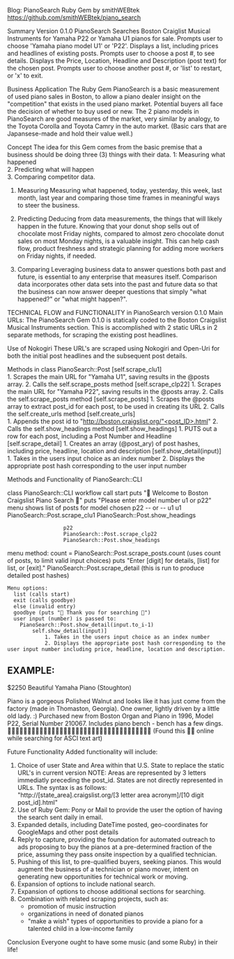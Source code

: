 Blog: PianoSearch Ruby Gem     by smithWEBtek
https://github.com/smithWEBtek/piano_search

Summary
Version 0.1.0 PianoSearch
Searches Boston Craiglist Musical Instruments for Yamaha P22 or Yamaha U1 pianos for sale. 
Prompts user to choose 'Yamaha piano model U1' or 'P22'.
Displays a list, including prices and headlines of existing posts.
Prompts user to choose a post #, to see details.
Displays the Price, Location, Headline and Description (post text) for the chosen post. 
Prompts user to choose another post #, or 'list' to restart, or 'x' to exit.

Business Application
The Ruby Gem PianoSearch is a basic measurement of used piano sales in Boston, to allow a piano dealer insight on the "competition" that exists in the used piano market. Potential buyers all face the decision of whether to buy used or new. The 2 piano models in PianoSearch are good measures of the market, very similar by analogy, to the Toyota Corolla and Toyota Camry in the auto market. 
(Basic cars that are Japansese-made and hold their value well.)

Concept
The idea for this Gem comes from the basic premise that a business should be doing three (3) things with their data. 
    1: Measuring what happened    
    2. Predicting what will happen   
    3. Comparing competitor data.  

1. Measuring
Measuring what happened, today, yesterday, this week, last month, last year and comparing those time frames in meaningful ways to steer the business. 

2. Predicting
Deducing from data measurements, the things that will likely happen in the future. 
Knowing that your donut shop sells out of chocolate most Friday nights, compared to almost zero chocolate donut sales on most Monday nights, is a valuable insight. This can help cash flow, product freshness and strategic planning for adding more workers on Friday nights, if needed. 

3. Comparing
Leveraging business data to answer questions both past and future, is essential to any enterprise that measures itself. Comparison data incorporates other data sets into the past and future data so that the business can now answer deeper questions that simply "what happened?" or "what might happen?".


TECHNICAL FLOW and FUNCTIONALITY in PianoSearch version 0.1.0
Main URLs:
The PianoSearch Gem 0.1.0 is statically coded to the Boston Craigslist Musical Instruments section. This is accomplished with 2 static URLs in 2 separate methods, for scraping the existing post headlines. 

Use of Nokogiri
These URL's are scraped using Nokogiri and Open-Uri for both the initial post headlines and the subsequent post details. 

Methods in class PianoSearch::Post
[self.scrape_clu1]  
    1. Scrapes the main URL for "Yamaha U1", saving results in the @posts array.
    2. Calls the self.scrape_posts method
[self.scrape_clp22] 
    1. Scrapes the main URL for "Yamaha P22", saving results in the @posts array.
    2. Calls the self.scrape_posts method
[self.scrape_posts] 
    1. Scrapes the @posts array to extract post_id for each post, to be used in creating its URL
    2. Calls the self.create_urls method
[self.create_urls]  
    1. Appends the post id to "http://boston.craigslist.org/"<post_ID>.html"
    2. Calls the self.show_headings method
[self.show_headings]
    1. PUTS out a row for each post, including a Post Number and Headline
[self.scrape_detail]
    1. Creates an array (@post_ary) of post hashes, including price, headline, location and description
[self.show_detail(input)]
    1. Takes in the users input choice as an index number
    2. Displays the appropriate post hash corresponding to the user input number

Methods and Functionality of PianoSearch::CLI

class PianoSearch::CLI workflow
call
    start
        puts "🎹  Welcome to Boston Craigslist Piano Search 🎹"
        puts "Please enter model number u1 or p22"     
            menu shows list of posts for model chosen
                p22 -- or --  u1
                      u1
                      PianoSearch::Post.scrape_clu1
                      PianoSearch::Post.show_headings

                      p22
                      PianoSearch::Post.scrape_clp22
                      PianoSearch::Post.show_headings
  menu method:
    count = PianoSearch::Post.scrape_posts.count (uses count of posts, to limit valid input choices)
    puts "Enter [digit] for details, [list] for list, or [exit]."
    PianoSearch::Post.scrape_detail (this is run to produce detailed post hashes)

    Menu options: 
      list (calls start)
      exit (calls goodbye)
      else (invalid entry)
      goodbye (puts "🎹 Thank you for searching 🎹")
      user input (number) is passed to: 
        PianoSearch::Post.show_detail(input.to_i-1)
            self.show_detail(input)]
                1. Takes in the users input choice as an index number
                2. Displays the appropriate post hash corresponding to the user input number including price, headline, location and description.

EXAMPLE: 
--------------------------------------------------------------------------------
$2250  Beautiful Yamaha Piano   (Stoughton)

Piano is a gorgeous Polished Walnut and looks like it has just come from the factory (made in Thomaston, Georgia). One owner, lightly driven by a little old lady. :) Purchased new from Boston Organ and Piano in 1996, Model P22, Serial Number 210067. Includes piano bench - bench has a few dings.
🎹🎹🎹🎹🎹🎹🎹🎹🎹🎹🎹🎹🎹🎹🎹🎹🎹🎹🎹🎹🎹🎹🎹🎹🎹🎹🎹🎹🎹🎹🎹🎹🎹🎹🎹🎹
 (Found this 🎹🎹 online while searching for ASCI text art)


Future Functionality
Added functionality will include: 
1. Choice of user State and Area within that U.S. State to replace the static URL's in current version
   NOTE: Areas are represented by 3 letters immediatly preceding the post_id. States are not directly represented in URLs.  The syntax is as follows:    
   "http://[state_area].craigslist.org/[3 letter area acronym]/[10 digit post_id].html"
2. Use of Ruby Gem: Pony or Mail to provide the user the option of having the search sent daily in email.
3. Expanded details, including DateTime posted, geo-coordinates for GoogleMaps and other post details
4. Reply to capture, providing the foundation for automated outreach to ads proposing to buy the pianos at a pre-determined fraction of the price, assuming they pass onsite inspection by a qualified technician. 
5. Pushing of this list, to pre-qualified buyers, seeking pianos. This would augment the business of a technician or piano mover, intent on generating new opportunities for technical work or moving. 
6. Expansion of options to include national search. 
7. Expansion of options to choose additional sections for searching. 
8. Combination with related scraping projects, such as:
    - promotion of music instruction
    - organizations in need of donated pianos
    - "make a wish" types of opportunities to provide a piano for a talented child in a low-income family


Conclusion
Everyone ought to have some music (and some Ruby) in their life!
 